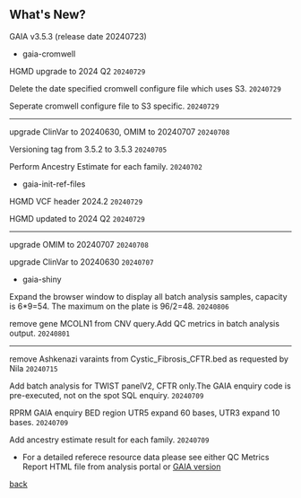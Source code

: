 ## What's New?

GAIA v3.5.3 (release date 20240723)

* gaia-cromwell

HGMD upgrade to 2024 Q2  `20240729`

Delete the date specified cromwell configure file which uses S3.  `20240729`

Seperate cromwell configure file to S3 specific. `20240729`

----------------------------------------------------------------------------------------------------------------------------------------

upgrade ClinVar to 20240630, OMIM to 20240707  `20240708`

Versioning tag from 3.5.2 to 3.5.3  `20240705`

Perform Ancestry Estimate for each family.  `20240702`

* gaia-init-ref-files

HGMD VCF header 2024.2 `20240729`

HGMD updated to 2024 Q2  `20240729`

----------------------------------------------------------------------------------------------------------------------------------------

upgrade OMIM to 20240707  `20240708`

upgrade ClinVar to 20240630  `20240707`

* gaia-shiny

Expand the browser window to display all batch analysis samples, capacity is 6*9=54. The maximum on the plate is 96/2=48.  `20240806`

remove gene MCOLN1 from CNV query.Add QC metrics in batch analysis output.  `20240801`

----------------------------------------------------------------------------------------------------------------------------------------

remove Ashkenazi varaints from Cystic_Fibrosis_CFTR.bed as requested by Nila  `20240715`

Add batch analysis for TWIST panelV2, CFTR only.The GAIA enquiry code is pre-executed, not on the spot SQL enquiry.  `20240709`

RPRM GAIA enquiry BED region UTR5 expand 60 bases, UTR3 expand 10 bases.  `20240709`

Add ancestry estimate result for each family.  `20240709`

* For a detailed referece resource data please see either QC Metrics Report HTML file from analysis portal or [GAIA version](./another-page_3.5.3_GAIA_version.html)

[back](./)

